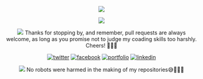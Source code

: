 
<p align="center">
    <img src="https://user-images.githubusercontent.com/93073928/229976868-66dc06e6-7300-4109-ae5c-d7c9309db2d8.gif">
 </p>
<p align="center">
<img src="https://user-images.githubusercontent.com/93073928/229978817-fe953f68-521f-484c-a48b-82c417db54c0.gif">
</p>

<p align="center"> <img src="https://user-images.githubusercontent.com/93073928/229981671-b95c32de-4119-401d-bd29-14ac12e5d878.png">  Thanks for stopping by, and remember, pull requests are always welcome, as long as you promise not to judge my coading skills too harshly. Cheers! 🚀😄🔥 
</p>

<span  align="center"> 

   <a href="https://twitter.com/hianikdaspartha" rel="some text" target="_blank">![twitter](https://user-images.githubusercontent.com/93073928/229982684-c3bfd665-024e-4056-8fb1-40c3007f976f.gif)</a>
   <a href="https://www.facebook.com/anikdaspartha" rel="some text" target="_blank">![facebook](https://user-images.githubusercontent.com/93073928/229982681-26227778-9d59-4da5-b05d-bea2bf152a5d.gif)</a>
   <a href="https://heyanik.vercel.app/" rel="some text" target="_blank">![portfolio](https://user-images.githubusercontent.com/93073928/229982669-5307ba0f-3c3d-473d-8a12-84e1f4171f06.gif)</a>
   <a href="https://www.linkedin.com/in/anikdaspartha/" rel="some text" target="_blank">![linkedin](https://user-images.githubusercontent.com/93073928/229982683-b81f4f70-d2f2-4089-b5c9-21e9c42e4ed6.gif)</a>
      
 </span>


<p align="center">  
<img  src="https://user-images.githubusercontent.com/93073928/229991143-b2d31ffc-da4f-4231-a5a0-d81836e89342.gif" > No robots were harmed in the making of my repositories😅🤖🔌📂
</p>
